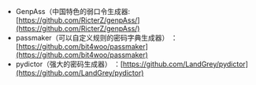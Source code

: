 - GenpAss（中国特色的弱口令生成器: [https://github.com/RicterZ/genpAss/](https://github.com/RicterZ/genpAss/)
- passmaker（可以自定义规则的密码字典生成器） ：[https://github.com/bit4woo/passmaker](https://github.com/bit4woo/passmaker)
- pydictor（强大的密码生成器） ：[https://github.com/LandGrey/pydictor](https://github.com/LandGrey/pydictor)